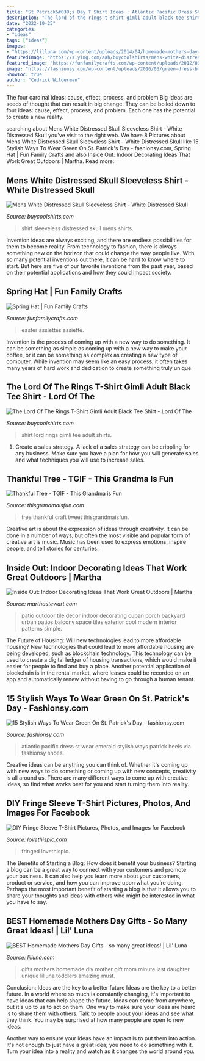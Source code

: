 ```yaml
---
title: "St Patrick&#039;s Day T Shirt Ideas : Atlantic Pacific Dress St Wear Emerald Stylish Ways Patrick Heels Via Fashionsy Shoes"
description: "The lord of the rings t-shirt gimli adult black tee shirt"
date: "2022-10-25"
categories:
- "ideas"
tags: ["ideas"]
images:
- "https://lilluna.com/wp-content/uploads/2014/04/homemade-mothers-day-gifts-collage.jpg"
featuredImage: "https://s.yimg.com/aah/buycoolshirts/mens-white-distressed-skull-sleeveless-shirt-40.jpg"
featured_image: "https://funfamilycrafts.com/wp-content/uploads/2012/03/spring-hat.jpg"
image: "https://fashionsy.com/wp-content/uploads/2016/03/green-dress-black-heels.jpg"
ShowToc: true
author: "Cedrick Wilderman"
---
```



The four cardinal ideas: cause, effect, process, and problem
Big Ideas are seeds of thought that can result in big change. They can be boiled down to four ideas: cause, effect, process, and problem. Each one has the potential to create a new reality.

	

		
searching about Mens White Distressed Skull Sleeveless Shirt - White Distressed Skull you've visit to the right web. We have 8 Pictures about Mens White Distressed Skull Sleeveless Shirt - White Distressed Skull like 15 Stylish Ways To Wear Green On St. Patrick&#039;s Day - fashionsy.com, Spring Hat | Fun Family Crafts and also Inside Out: Indoor Decorating Ideas That Work Great Outdoors | Martha. Read more:
		
    
## Mens White Distressed Skull Sleeveless Shirt - White Distressed Skull

<img loading=lazy src="https://s.yimg.com/aah/buycoolshirts/mens-white-distressed-skull-sleeveless-shirt-40.jpg" onerror="this.onerror=null;this.src='https://tse1.mm.bing.net/th?id=OIP.5c0KDxdD6dbFBAn5X0311gHaL9&amp;pid=15.1';" alt="Mens White Distressed Skull Sleeveless Shirt - White Distressed Skull">

_Source: buycoolshirts.com_

>shirt sleeveless distressed skull mens shirts. 

	

Invention ideas are always exciting, and there are endless possibilities for them to become reality. From technology to fashion, there is always something new on the horizon that could change the way people live. With so many potential inventions out there, it can be hard to know where to start. But here are five of our favorite inventions from the past year, based on their potential applications and how they could impact society.

    
## Spring Hat | Fun Family Crafts

<img loading=lazy src="https://funfamilycrafts.com/wp-content/uploads/2012/03/spring-hat.jpg" onerror="this.onerror=null;this.src='https://tse3.mm.bing.net/th?id=OIP.JEVfKaCU7hpLxVhWfqxKEgHaFj&amp;pid=15.1';" alt="Spring Hat | Fun Family Crafts">

_Source: funfamilycrafts.com_

>easter assiettes assiette. 

	

Invention is the process of coming up with a new way to do something. It can be something as simple as coming up with a new way to make your coffee, or it can be something as complex as creating a new type of computer. While invention may seem like an easy process, it often takes many years of hard work and dedication to create something truly unique.

    
## The Lord Of The Rings T-Shirt Gimli Adult Black Tee Shirt - Lord Of The

<img loading=lazy src="https://s.yimg.com/aah/buycoolshirts/the-lord-of-the-rings-t-shirt-gimli-adult-black-tee-shirt-12.jpg" onerror="this.onerror=null;this.src='https://tse3.mm.bing.net/th?id=OIP.ahxLGDcXJlvs4AGRoiiqGQHaH9&amp;pid=15.1';" alt="The Lord Of The Rings T-Shirt Gimli Adult Black Tee Shirt - Lord Of The">

_Source: buycoolshirts.com_

>shirt lord rings gimli tee adult shirts. 

	

1. Create a sales strategy. A lack of a sales strategy can be crippling for any business. Make sure you have a plan for how you will generate sales and what techniques you will use to increase sales.

    
## Thankful Tree - TGIF - This Grandma Is Fun

<img loading=lazy src="https://www.thisgrandmaisfun.com/wp-content/uploads/2013/11/WholeTreeWeb1.jpg" onerror="this.onerror=null;this.src='https://tse3.mm.bing.net/th?id=OIP.8KZffISaPIF2I3zE9m2BYwHaLH&amp;pid=15.1';" alt="Thankful Tree - TGIF - This Grandma is Fun">

_Source: thisgrandmaisfun.com_

>tree thankful craft tweet thisgrandmaisfun. 

	

Creative art is about the expression of ideas through creativity. It can be done in a number of ways, but often the most visible and popular form of creative art is music. Music has been used to express emotions, inspire people, and tell stories for centuries.

    
## Inside Out: Indoor Decorating Ideas That Work Great Outdoors | Martha

<img loading=lazy src="https://assets.marthastewart.com/styles/wmax-1500/d28/new-smyrna-errez-design-0715/new-smyrna-errez-design-0715_horiz.jpg?itok=FNmS6taX" onerror="this.onerror=null;this.src='https://tse3.mm.bing.net/th?id=OIP.-JVC9bWjQiMpC-naKqgG-gHaEK&amp;pid=15.1';" alt="Inside Out: Indoor Decorating Ideas That Work Great Outdoors | Martha">

_Source: marthastewart.com_

>patio outdoor tile decor indoor decorating cuban porch backyard urban patios balcony space tiles exterior cool modern interior patterns simple. 

	

The Future of Housing: Will new technologies lead to more affordable housing?
New technologies that could lead to more affordable housing are being developed, such as blockchain technology. This technology can be used to create a digital ledger of housing transactions, which would make it easier for people to find and buy a place. Another potential application of blockchain is in the rental market, where leases could be recorded on an app and automatically renew without having to go through a human tenant.

    
## 15 Stylish Ways To Wear Green On St. Patrick&#039;s Day - Fashionsy.com

<img loading=lazy src="https://fashionsy.com/wp-content/uploads/2016/03/green-dress-black-heels.jpg" onerror="this.onerror=null;this.src='https://tse2.mm.bing.net/th?id=OIP.1q646qGPYdLQvots373a1wHaLH&amp;pid=15.1';" alt="15 Stylish Ways To Wear Green On St. Patrick&#039;s Day - fashionsy.com">

_Source: fashionsy.com_

>atlantic pacific dress st wear emerald stylish ways patrick heels via fashionsy shoes. 

	

Creative ideas can be anything you can think of. Whether it's coming up with new ways to do something or coming up with new concepts, creativity is all around us. There are many different ways to come up with creative ideas, so find what works best for you and start turning them into reality.

    
## DIY Fringe Sleeve T-Shirt Pictures, Photos, And Images For Facebook

<img loading=lazy src="http://www.lovethispic.com/uploaded_images/108262-Diy-Fringe-Sleeve-T-shirt.png?1" onerror="this.onerror=null;this.src='https://tse2.mm.bing.net/th?id=OIP.3pI2Hlu1kpFASbWcAySunQHaMT&amp;pid=15.1';" alt="DIY Fringe Sleeve T-Shirt Pictures, Photos, and Images for Facebook">

_Source: lovethispic.com_

>fringed lovethispic. 

	

The Benefits of Starting a Blog: How does it benefit your business?
Starting a blog can be a great way to connect with your customers and promote your business. It can also help you learn more about your customers, product or service, and how you can improve upon what you’re doing. Perhaps the most important benefit of starting a blog is that it allows you to share your thoughts and ideas with others who might be interested in what you have to say.

    
## BEST Homemade Mothers Day Gifts - So Many Great Ideas! | Lil&#039; Luna

<img loading=lazy src="https://lilluna.com/wp-content/uploads/2014/04/homemade-mothers-day-gifts-collage.jpg" onerror="this.onerror=null;this.src='https://tse3.mm.bing.net/th?id=OIP.rB4Y2sKK5dPE3jhwOjCOPgHaN4&amp;pid=15.1';" alt="BEST Homemade Mothers Day Gifts - so many great ideas! | Lil&#039; Luna">

_Source: lilluna.com_

>gifts mothers homemade diy mother gift mom minute last daughter unique lilluna toddlers amazing must. 

	

Conclusion: Ideas are the key to a better future
Ideas are the key to a better future. In a world where so much is constantly changing, it's important to have ideas that can help shape the future. Ideas can come from anywhere, but it's up to us to act on them.
One way to make sure your ideas are heard is to share them with others. Talk to people about your ideas and see what they think. You may be surprised at how many people are open to new ideas.

Another way to ensure your ideas have an impact is to put them into action. It's not enough to just have a great idea; you need to do something with it. Turn your idea into a reality and watch as it changes the world around you.

